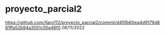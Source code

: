 # proyecto_parcial2
https://github.com/Xaro112/proyecto_parcial2/commit/d45fb60ea4d9179d881ffa52b94a3551c55e46f0
06/11/2022
